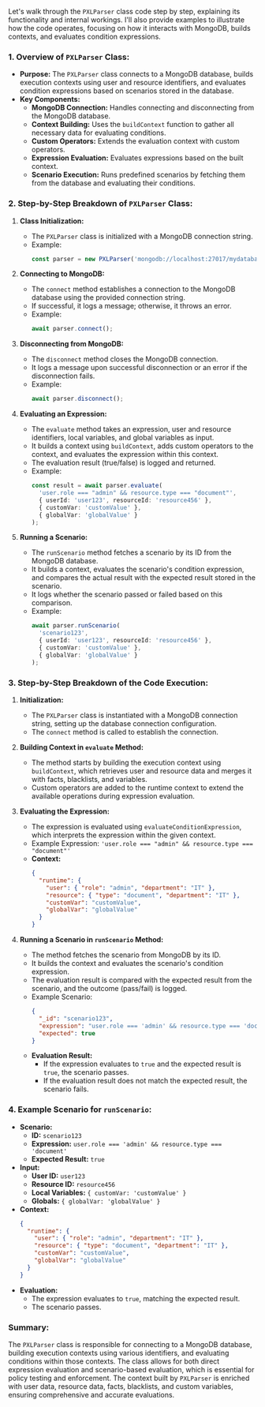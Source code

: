 Let's walk through the `PXLParser` class code step by step, explaining its functionality and internal workings. I'll also provide examples to illustrate how the code operates, focusing on how it interacts with MongoDB, builds contexts, and evaluates condition expressions.

### 1. **Overview of `PXLParser` Class:**
   - **Purpose:** The `PXLParser` class connects to a MongoDB database, builds execution contexts using user and resource identifiers, and evaluates condition expressions based on scenarios stored in the database.
   - **Key Components:**
     - **MongoDB Connection:** Handles connecting and disconnecting from the MongoDB database.
     - **Context Building:** Uses the `buildContext` function to gather all necessary data for evaluating conditions.
     - **Custom Operators:** Extends the evaluation context with custom operators.
     - **Expression Evaluation:** Evaluates expressions based on the built context.
     - **Scenario Execution:** Runs predefined scenarios by fetching them from the database and evaluating their conditions.

### 2. **Step-by-Step Breakdown of `PXLParser` Class:**

1. **Class Initialization:**
   - The `PXLParser` class is initialized with a MongoDB connection string.
   - Example:
     ```typescript
     const parser = new PXLParser('mongodb://localhost:27017/mydatabase');
     ```

2. **Connecting to MongoDB:**
   - The `connect` method establishes a connection to the MongoDB database using the provided connection string.
   - If successful, it logs a message; otherwise, it throws an error.
   - Example:
     ```typescript
     await parser.connect();
     ```

3. **Disconnecting from MongoDB:**
   - The `disconnect` method closes the MongoDB connection.
   - It logs a message upon successful disconnection or an error if the disconnection fails.
   - Example:
     ```typescript
     await parser.disconnect();
     ```

4. **Evaluating an Expression:**
   - The `evaluate` method takes an expression, user and resource identifiers, local variables, and global variables as input.
   - It builds a context using `buildContext`, adds custom operators to the context, and evaluates the expression within this context.
   - The evaluation result (true/false) is logged and returned.
   - Example:
     ```typescript
     const result = await parser.evaluate(
       'user.role === "admin" && resource.type === "document"',
       { userId: 'user123', resourceId: 'resource456' },
       { customVar: 'customValue' },
       { globalVar: 'globalValue' }
     );
     ```

5. **Running a Scenario:**
   - The `runScenario` method fetches a scenario by its ID from the MongoDB database.
   - It builds a context, evaluates the scenario's condition expression, and compares the actual result with the expected result stored in the scenario.
   - It logs whether the scenario passed or failed based on this comparison.
   - Example:
     ```typescript
     await parser.runScenario(
       'scenario123',
       { userId: 'user123', resourceId: 'resource456' },
       { customVar: 'customValue' },
       { globalVar: 'globalValue' }
     );
     ```

### 3. **Step-by-Step Breakdown of the Code Execution:**

1. **Initialization:**
   - The `PXLParser` class is instantiated with a MongoDB connection string, setting up the database connection configuration.
   - The `connect` method is called to establish the connection.

2. **Building Context in `evaluate` Method:**
   - The method starts by building the execution context using `buildContext`, which retrieves user and resource data and merges it with facts, blacklists, and variables.
   - Custom operators are added to the runtime context to extend the available operations during expression evaluation.

3. **Evaluating the Expression:**
   - The expression is evaluated using `evaluateConditionExpression`, which interprets the expression within the given context.
   - Example Expression: `'user.role === "admin" && resource.type === "document"'`
   - **Context:**
     ```json
     {
       "runtime": {
         "user": { "role": "admin", "department": "IT" },
         "resource": { "type": "document", "department": "IT" },
         "customVar": "customValue",
         "globalVar": "globalValue"
       }
     }
     ```

4. **Running a Scenario in `runScenario` Method:**
   - The method fetches the scenario from MongoDB by its ID.
   - It builds the context and evaluates the scenario's condition expression.
   - The evaluation result is compared with the expected result from the scenario, and the outcome (pass/fail) is logged.
   - Example Scenario:
     ```json
     {
       "_id": "scenario123",
       "expression": "user.role === 'admin' && resource.type === 'document'",
       "expected": true
     }
     ```
   - **Evaluation Result:**
     - If the expression evaluates to `true` and the expected result is `true`, the scenario passes.
     - If the evaluation result does not match the expected result, the scenario fails.

### 4. **Example Scenario for `runScenario`:**

- **Scenario:** 
  - **ID:** `scenario123`
  - **Expression:** `user.role === 'admin' && resource.type === 'document'`
  - **Expected Result:** `true`
- **Input:**
  - **User ID:** `user123`
  - **Resource ID:** `resource456`
  - **Local Variables:** `{ customVar: 'customValue' }`
  - **Globals:** `{ globalVar: 'globalValue' }`
- **Context:**
  ```json
  {
    "runtime": {
      "user": { "role": "admin", "department": "IT" },
      "resource": { "type": "document", "department": "IT" },
      "customVar": "customValue",
      "globalVar": "globalValue"
    }
  }
  ```
- **Evaluation:**
  - The expression evaluates to `true`, matching the expected result.
  - The scenario passes.

### Summary:

The `PXLParser` class is responsible for connecting to a MongoDB database, building execution contexts using various identifiers, and evaluating conditions within those contexts. The class allows for both direct expression evaluation and scenario-based evaluation, which is essential for policy testing and enforcement. The context built by `PXLParser` is enriched with user data, resource data, facts, blacklists, and custom variables, ensuring comprehensive and accurate evaluations.
